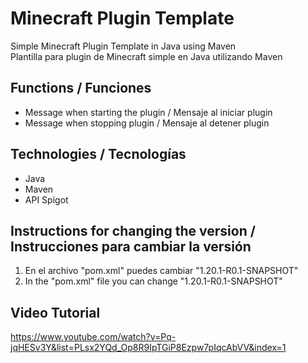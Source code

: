 # Minecraft Plugin Template
Simple Minecraft Plugin Template in Java using Maven  
Plantilla para plugin de Minecraft simple en Java utilizando Maven

## Functions / Funciones 
-  Message when starting the plugin / Mensaje al iniciar plugin
-  Message when stopping plugin / Mensaje al detener plugin
## Technologies / Tecnologías
- Java
- Maven
- API Spigot

## Instructions for changing the version / Instrucciones para cambiar la versión

1. En el archivo "pom.xml" puedes cambiar "<version>1.20.1-R0.1-SNAPSHOT</version>"
1. In the "pom.xml" file you can change "<version>1.20.1-R0.1-SNAPSHOT</version>"


## Video Tutorial
https://www.youtube.com/watch?v=Pq-jqHESv3Y&list=PLsx2YQd_Op8R9IpTGiP8Ezpw7pIqcAbVV&index=1
